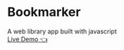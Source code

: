 # Bookmarker
A web library app built with javascript
</br>
<a href="https://mostafakhaledd.github.io/Bookmarker/">Live Demo 👈</a>

